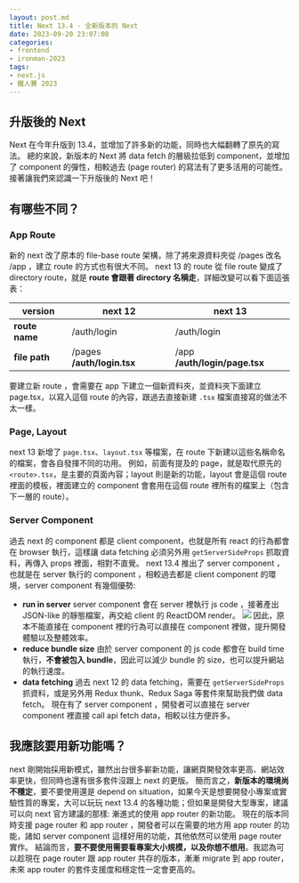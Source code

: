 ```yaml
---
layout: post.md
title: Next 13.4 - 全新版本的 Next
date: 2023-09-20 23:07:08
categories:
- frontend
- ironman-2023
tags: 
- next.js
- 鐵人賽 2023
---
```


## 升版後的 Next
Next 在今年升版到 13.4，並增加了許多新的功能，同時也大幅翻轉了原先的寫法。
總的來說，新版本的 Next 將 data fetch 的層級拉低到 component，並增加了 component 的彈性，相較過去 (page router) 的寫法有了更多活用的可能性。
接著讓我們來認識一下升版後的 Next 吧！

## 有哪些不同？
### App Route
新的 next 改了原本的 file-base route 架構，除了將來源資料夾從 /pages 改名 /app ，建立 route 的方式也有很大不同。
next 13 的 route 從 file route 變成了 directory route，就是 **route 會跟著 directory 名稱走**，詳細改變可以看下面這張表：


| version | next 12 | next 13 |
| -------- | -------- | -------- |
| **route name** | /auth/login | /auth/login |
| **file path** | /pages **/auth/login.tsx** | /app **/auth/login/page.tsx** |

要建立新 route ，會需要在 app 下建立一個新資料夾，並資料夾下面建立 page.tsx，以寫入這個 route 的內容，跟過去直接新建 `.tsx` 檔案直接寫的做法不太一樣。

### Page, Layout
next 13 新增了 `page.tsx`、`layout.tsx` 等檔案，在 route 下新建以這些名稱命名的檔案，會各自發揮不同的功用。
例如，前面有提及的 page，就是取代原先的 `<route>.tsx`，是主要的頁面內容；layout 則是新的功能，layout 會是這個 route 裡面的模板，裡面建立的 component 會套用在這個 route 裡所有的檔案上（包含下一層的 route）。

### Server Component
過去 next 的 component 都是 client component，也就是所有 react 的行為都會在 browser 執行，這樣讓 data fetching 必須另外用 `getServerSideProps` 抓取資料，再傳入 props 裡面，相對不直覺。
next 13.4 推出了 server component ，也就是在 server 執行的 component ，相較過去都是 client component 的環境，server component 有幾個優勢:
- **run in server**
server component 會在 server 裡執行 js code ，接著產出 JSON-like 的靜態檔案，再交給 client 的 ReactDOM render。
![](https://mermaid.ink/img/IGZsb3djaGFydCBMUgoJc3RlcDFbZmV0Y2ggZGF0YSBhbmQgcnVuIGpzIGluIHNlcnZlcl0KICAgIHN0ZXAyW2dlbmVyYXRlIEpTT04tbGlrZSBmaWxlIGFuZCBzZW5kIHRvIGNsaWVudF0KICAgIHN0ZXAzW3NlbmQgdG8gcmVhY3RET00gYW5kIHJlbmRlcl0KICAgIHN0ZXAxLS0-c3RlcDItLT5zdGVwMwo)
因此，原本不能直接在 component 裡的行為可以直接在 component 裡做，提升開發體驗以及整體效率。
- **reduce bundle size**
由於 server component 的 js code 都會在 build time 執行，**不會被包入 bundle**，因此可以減少 bundle 的 size，也可以提升網站的執行速度。
- **data fetching**
過去 next 12 的 data fetching，需要在 `getServerSideProps` 抓資料，或是另外用 Redux thunk、Redux Saga 等套件來幫助我們做 data fetch。
現在有了 server component ，開發者可以直接在 server component 裡直接 call api fetch data，相較以往方便許多。

## 我應該要用新功能嗎？
next 剛開始採用新模式，雖然出台很多嶄新功能，讓網頁開發效率更高、網站效率更快，但同時也還有很多套件沒跟上 next 的更版。
簡而言之，**新版本的環境尚不穩定**，要不要使用還是 depend on situation，如果今天是想要開發小專案或實驗性質的專案，大可以玩玩 next 13.4 的各種功能；但如果是開發大型專案，建議可以向 next 官方建議的那樣: 漸進式的使用 app router 的新功能。
現在的版本同時支援 page router 和 app router ，開發者可以在需要的地方用 app router 的功能，諸如 server component 這樣好用的功能，其他依然可以使用 page router 實作。
結論而言，**要不要使用需要看專案大小規模，以及你想不想用**。我認為可以趁現在 page router 跟 app router 共存的版本，漸漸 migrate 到 app router，未來 app router 的套件支援度和穩定性一定會更高的。